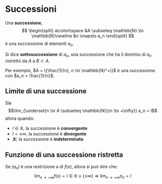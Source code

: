 # Successioni

Una **successione**,
$$
\begin{split}
a\colon\space &A \subseteq \mathbb{N} \to \mathbb{R}\newline
&n \mapsto a_n
\end{split}
$$
è una successione di elementi $a_n$.

Si dice **sottosuccessione** di $a_n$, una successione che ha il dominio di $a_n$ ristretto da $A$ a $B \subset A$.

Per esempio, $A = \{\frac{1}{n}, n \in \mathbb{N}^+\}$ è una successione con $a_n = \frac{1}{n}$.

## Limite di una successione

Sia
$$\lim_{\underset{n \in A \subseteq \mathbb{N}}{n \to +\infty}} a_n = l$$
allora quando:
- $l \in \mathbb{R}$, la successione è **convergente**
- $l = \pm\infty$, la successione è **divergente**
- $\nexists l$, la successione è **indeterminata**

## Funzione di una successione ristretta

Se $(a_n)$ è una restrizione a di $f(x)$, allora si può dire che:
$$\lim_{x \to +\infty} f(x) = l \in \mathbb{R} \cup \{\pm\infty\} \Rightarrow \lim_{n \to +\infty} a_n = l$$
